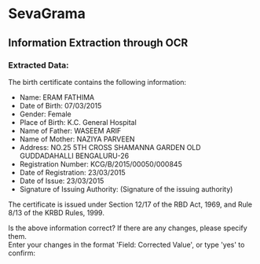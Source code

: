# SevaGrama

## Information Extraction through OCR

### Extracted Data:
The birth certificate contains the following information:

- Name: ERAM FATHIMA
- Date of Birth: 07/03/2015
- Gender: Female
- Place of Birth: K.C. General Hospital
- Name of Father: WASEEM ARIF
- Name of Mother: NAZIYA PARVEEN
- Address: NO.25 5TH CROSS SHAMANNA GARDEN OLD GUDDADAHALLI BENGALURU-26
- Registration Number: KCG/B/2015/00050/000845
- Date of Registration: 23/03/2015
- Date of Issue: 23/03/2015
- Signature of Issuing Authority: (Signature of the issuing authority)

The certificate is issued under Section 12/17 of the RBD Act, 1969, and Rule 8/13 of the KRBD Rules, 1999.

Is the above information correct? If there are any changes, please specify them.<br>
Enter your changes in the format 'Field: Corrected Value', or type 'yes' to confirm: 
